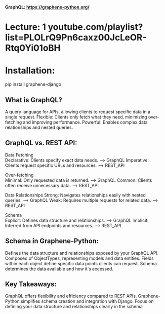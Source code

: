 **GraphQL: https://graphene-python.org/**

# Lecture: 1  youtube.com/playlist?list=PLOLrQ9Pn6caxz00JcLeOR-Rtq0Yi01oBH


# Installation:
pip install graphene-django


## What is GraphQL?
A query language for APIs, allowing clients to request specific data in a single request.
Flexible: Clients only fetch what they need, minimizing over-fetching and improving performance.
Powerful: Enables complex data relationships and nested queries.


## GraphQL vs. REST API:

Data Fetching	
Declarative: Clients specify exact data needs.	--> GraphQL
Imperative: Clients request specific URLs and resources. --> REST_API

Over-fetching	
Minimal: Only requested data is returned.	--> GraphQL
Common: Clients often receive unnecessary data.  --> REST_API

Data Relationships
Strong: Navigates relationships easily with nested queries.	--> GraphQL
Weak: Requires multiple requests for related data.   --> REST_API

Schema	
Explicit: Defines data structure and relationships.	 --> GraphQL
Implicit: Inferred from API endpoints and resources.  --> REST_API


## Schema in Graphene-Python:
Defines the data structure and relationships exposed by your GraphQL API.
Composed of ObjectTypes, representing models and data entities.
Fields within each object define specific data points clients can request.
Schema determines the data available and how it's accessed.

## Key Takeaways:
GraphQL offers flexibility and efficiency compared to REST APIs.
Graphene-Python simplifies schema creation and integration with Django.
Focus on defining your data structure and relationships clearly in the schema


